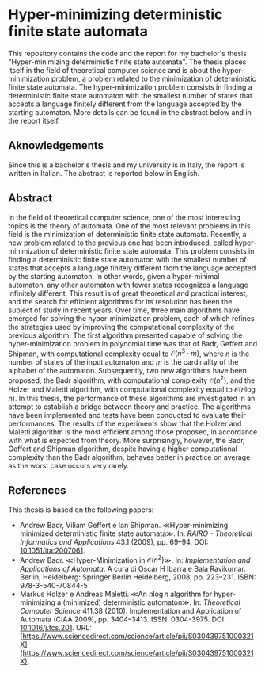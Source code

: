 # Hyper-minimizing deterministic finite state automata

This repository contains the code and the report for my bachelor's thesis "Hyper-minimizing deterministic finite state automata". The thesis places itself in the field of theoretical computer science and is about the hyper-minimization problem, a problem related to the minimization of deterministic finite state automata. The hyper-minimization problem consists in finding a deterministic finite state automaton with the smallest number of states that accepts a language finitely different from the language accepted by the starting automaton. More details can be found in the abstract below and in the report itself.

## Aknowledgements

Since this is a bachelor's thesis and my university is in Italy, the report is written in Italian. The abstract is reported below in English.

## Abstract

In the field of theoretical computer science, one of the most interesting topics is the
theory of automata. One of the most relevant problems in this field is the minimization
of deterministic finite state automata. Recently, a new problem related to the previous
one has been introduced, called hyper-minimization of deterministic finite state automata.
This problem consists in finding a deterministic finite state automaton with the smallest
number of states that accepts a language finitely different from the language accepted
by the starting automaton. In other words, given a hyper-minimal automaton, any other
automaton with fewer states recognizes a language infinitely different. This result is
of great theoretical and practical interest, and the search for efficient algorithms for
its resolution has been the subject of study in recent years. Over time, three main
algorithms have emerged for solving the hyper-minimization problem, each of which
refines the strategies used by improving the computational complexity of the previous
algorithm. The first algorithm presented capable of solving the hyper-minimization
problem in polynomial time was that of Badr, Geffert and Shipman, with computational
complexity equal to $\mathcal{O}(n^3 \cdot m)$, where $n$ is the number of states of the 
input automaton and $m$ is the cardinality of the alphabet of the automaton. Subsequently,
two new algorithms have been proposed, the Badr algorithm, with computational
complexity $\mathcal{O}(n^2)$, and the Holzer and Maletti algorithm, with computational
complexity equal to $\mathcal{O}(n \log n)$. In this thesis, the performance of these
algorithms are investigated in an attempt to establish a bridge between theory and practice.
The algorithms have been implemented and tests have been conducted to evaluate their
performances. The results of the experiments show that the Holzer and Maletti algorithm
is the most efficient among those proposed, in accordance with what is expected from
theory. More surprisingly, however, the Badr, Geffert and Shipman algorithm, despite
having a higher computational complexity than the Badr algorithm, behaves better in
practice on average as the worst case occurs very rarely.

## References

This thesis is based on the following papers:
- Andrew Badr, Viliam Geffert e Ian Shipman. ≪Hyper-minimizing minimized deterministic finite state automata≫. In: _RAIRO - Theoretical Informatics and Applications_ 43.1 (2009), pp. 69–94. DOI: [10.1051/ita:2007061](https://doi.org/10.1051/ita:2007061).
- Andrew Badr. ≪Hyper-Minimization in $\mathcal{O}(n^2)$≫. In: _Implementation and Applications of Automata_. A cura di Oscar H Ibarra e Bala Ravikumar. Berlin, Heidelberg: Springer Berlin Heidelberg, 2008, pp. 223–231. ISBN: 978-3-540-70844-5
- Markus Holzer e Andreas Maletti. ≪An $n \log n$ algorithm for hyper-minimizing a (minimized) deterministic automaton≫. In: _Theoretical Computer Science_ 411.38 (2010). Implementation and Application of Automata
(CIAA 2009), pp. 3404–3413. ISSN: 0304-3975. DOI: [10.1016/j.tcs.201](https://doi.org/10.1016/j.tcs.2010.05.0290.05.029). URL: [https://www.sciencedirect.com/science/article/pii/S030439751000321X](https://www.sciencedirect.com/science/article/pii/S030439751000321X).